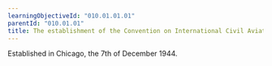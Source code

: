 ```yaml
---
learningObjectiveId: "010.01.01.01"
parentId: "010.01.01"
title: The establishment of the Convention on International Civil Aviation
---
```


Established in Chicago, the 7th of December 1944.
